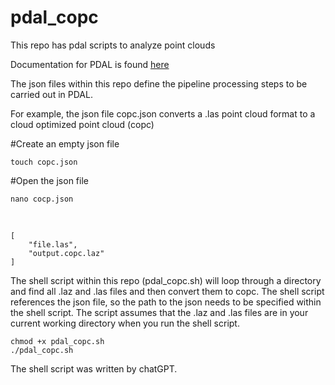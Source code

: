 # pdal_copc
This repo has pdal scripts to analyze point clouds

Documentation for PDAL is found [here](https://pdal.io/en/2.5.2)

The json files within this repo define the pipeline processing steps to be carried out in PDAL. 

For example, the json file copc.json converts a .las point cloud format to a cloud optimized point cloud (copc)

#Create an empty json file

`touch copc.json`
</br>

#Open the json file

`nano cocp.json`

</br>


```
[
    "file.las",
    "output.copc.laz"
]
```

The shell script within this repo (pdal_copc.sh) will loop through a directory and find all .laz and .las files and then convert them to copc. The shell script references the json file, so the path to the json needs to be specified within the shell script. The script assumes that the .laz and .las files are in your current working directory when you run the shell script. 

```
chmod +x pdal_copc.sh
./pdal_copc.sh
```

The shell script was written by chatGPT. 
